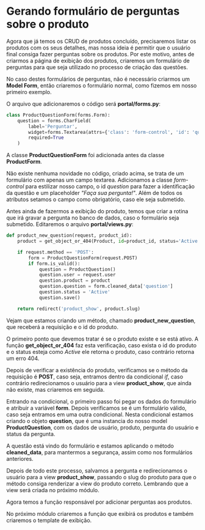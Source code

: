 # Gerando formulário de perguntas sobre o produto

Agora que já temos os CRUD de produtos concluído, precisaremos listar os produtos com os seus detalhes, mas nossa ideia é permitir que o usuário final consiga fazer perguntas sobre os produtos. Por este motivo, antes de criarmos a página de exibição dos produtos, criaremos um formulário de perguntas para que seja utilizado no processo de criação das questões.

No caso destes formulários de perguntas, não é necessário criarmos um **Model Form**, então criaremos o formulário normal, como fizemos em nosso primeiro exemplo.

O arquivo que adicionaremos o código será **portal/forms.py**:

```python
class ProductQuestionForm(forms.Form):
    question = forms.CharField(
        label='Perguntar',
        widget=forms.Textarea(attrs={'class': 'form-control', 'id': 'question', 'placeholder': 'Faça sua pergunta!'}),
        required=True
    )
```

A classe **ProductQuestionForm** foi adicionada antes da classe **ProductForm**.

Não existe nenhuma novidade no código, criado acima, se trata de um formulário com apenas um campo textarea. Adicionamos a classe *form-control* para estilizar nosso campo, o id *question* para fazer a identificação da questão e um placeholder *"Faça sua pergunta!"*. Além de todos os atributos setamos o campo como obrigatório, caso ele seja submetido.

Antes ainda de fazermos a exibição do produto, temos que criar a rotina que irá gravar a pergunta no banco de dados, caso o formulário seja submetido. Editaremos o arquivo **portal/views.py**:

```python
def product_new_question(request, product_id):
    product = get_object_or_404(Product, id=product_id, status='Active')

    if request.method == 'POST':
        form = ProductQuestionForm(request.POST)
        if form.is_valid():
            question = ProductQuestion()
            question.user = request.user
            question.product = product
            question.question = form.cleaned_data['question']
            question.status = 'Active'
            question.save()

    return redirect('product_show', product.slug)
```

Vejam que estamos criando um método, chamado **product_new_question**, que receberá a requisição e o id do produto.

O primeiro ponto que devemos tratar é se o produto existe e se está ativo. A função **get_object_or_404** faz esta verificação, caso exista o id do produto e o status esteja como *Active* ele retorna o produto, caso contrário retorna um erro 404.

Depois de verificar a existência do produto, verificamos se o método da requisição é **POST**, caso seja, entramos dentro da condicional *if*, caso contrário redirecionamos o usuário para a view **product_show**, que ainda não existe, mas criaremos em seguida.

Entrando na condicional, o primeiro passo foi pegar os dados do formulário e atribuir a variável **form**. Depois verificamos se é um formulário válido, caso seja entramos em uma outra condicional. Nesta condicional estamos criando o objeto **question**, que é uma instancia do nosso model **ProductQuestion**, com os dados de usuário, produto, pergunta do usuário e status da pergunta.

A questão está vindo do formulário e estamos aplicando o método **cleaned_data**, para mantermos a segurança, assim como nos formulários anteriores.

Depois de todo este processo, salvamos a pergunta e redirecionamos o usuário para a view **product_show**, passando o slug do produto para que o método consiga renderizar a view do produto correto. Lembrando que a view será criada no próximo módulo.

Agora temos a função responsável por adicionar perguntas aos produtos.

No próximo módulo criaremos a função que exibirá os produtos e também criaremos o template de exibição.